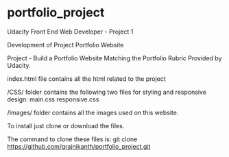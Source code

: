 # portfolio_project
Udacity Front End Web Developer - Project 1

Development of Project Portfolio Website

Project - Build a Portfolio Website Matching the Portfolio Rubric Provided by Udacity.

index.html file contains all the html related to the project 

/CSS/ folder contains the following two files for styling and responsive design: main.css responsive.css

/Images/ folder contains all the images used on this website.

To install just clone or download the files.

The command to clone these files is: git clone https://github.com/grajnikanth/portfolio_project.git
